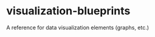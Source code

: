 # visualization-blueprints
A reference for data visualization elements (graphs, etc.)
                                       